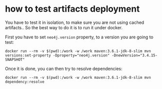 # how to test artifacts deployment

You have to test it in isolation, to make sure you are not using cached artifacts.. 
So the best way to do it is to run it under docker.

First you have to set `neo4j.version` property, to a version you are going to test:

    docker run --rm -v $(pwd):/work -w /work maven:3.6.1-jdk-8-slim mvn versions:set-property -Dproperty="neo4j.version" -DnewVersion="3.4.15-SNAPSHOT"
    
Once it is done, you can then try to resolve dependencies:

    docker run --rm -v $(pwd):/work -w /work maven:3.6.1-jdk-8-slim mvn dependency:resolve